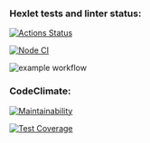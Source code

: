 ### Hexlet tests and linter status:
[![Actions Status](https://github.com/cokuevn/frontend-project-46/workflows/hexlet-check/badge.svg)](https://github.com/cokuevn/frontend-project-46/actions)

[![Node CI](https://github.com/cokuevn/frontend-project-46/workflows/nodeci.yml/badge.svg)](https://github.com/cokuevn/frontend-project-46/actions)

![example workflow](https://github.com/cokuevn/frontend-project-46/actions/workflows/nodeci.yml/badge.svg)

### CodeClimate:
[![Maintainability](https://api.codeclimate.com/v1/badges/c9de4feb34e115d52870/maintainability)](https://codeclimate.com/github/cokuevn/frontend-project-46/maintainability)

[![Test Coverage](https://api.codeclimate.com/v1/badges/c9de4feb34e115d52870/test_coverage)](https://codeclimate.com/github/cokuevn/frontend-project-46/test_coverage)
